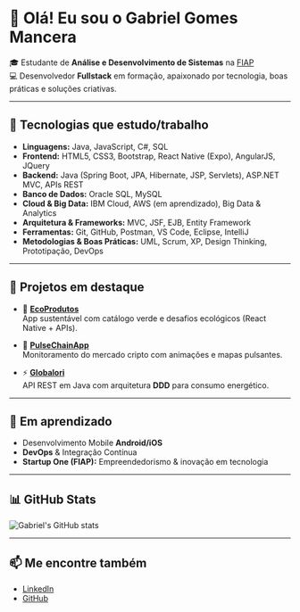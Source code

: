 # 👋 Olá! Eu sou o Gabriel Gomes Mancera  

🎓 Estudante de **Análise e Desenvolvimento de Sistemas** na [FIAP](https://www.fiap.com.br)  
💻 Desenvolvedor **Fullstack** em formação, apaixonado por tecnologia, boas práticas e soluções criativas.  

---

## 🚀 Tecnologias que estudo/trabalho  

- **Linguagens:** Java, JavaScript, C#, SQL  
- **Frontend:** HTML5, CSS3, Bootstrap, React Native (Expo), AngularJS, JQuery  
- **Backend:** Java (Spring Boot, JPA, Hibernate, JSP, Servlets), ASP.NET MVC, APIs REST  
- **Banco de Dados:** Oracle SQL, MySQL  
- **Cloud & Big Data:** IBM Cloud, AWS (em aprendizado), Big Data & Analytics  
- **Arquitetura & Frameworks:** MVC, JSF, EJB, Entity Framework  
- **Ferramentas:** Git, GitHub, Postman, VS Code, Eclipse, IntelliJ  
- **Metodologias & Boas Práticas:** UML, Scrum, XP, Design Thinking, Prototipação, DevOps  

---

## 🧪 Projetos em destaque  

- 🌿 [**EcoProdutos**](https://github.com/VictorHugo55/EcoProdutos)  
  App sustentável com catálogo verde e desafios ecológicos (React Native + APIs).  

- 💓 [**PulseChainApp**](https://github.com/GomesMancera/PulseChainApp)  
  Monitoramento do mercado cripto com animações e mapas pulsantes.  

- ⚡ [**Globalori**](https://github.com/GomesMancera/Globalori)  
  API REST em Java com arquitetura **DDD** para consumo energético.  

---

## 🌱 Em aprendizado  

- Desenvolvimento Mobile **Android/iOS**  
- **DevOps** & Integração Contínua  
- **Startup One (FIAP):** Empreendedorismo & inovação em tecnologia  

---

## 📊 GitHub Stats  

![Gabriel's GitHub stats](https://github-readme-stats.vercel.app/api?username=GomesMancera&show_icons=true&theme=tokyonight)  

---

## 📫 Me encontre também  

- [LinkedIn](https://www.linkedin.com/in/gabriel-gomes-788137204/)  
- [GitHub](https://github.com/GomesMancera)  
